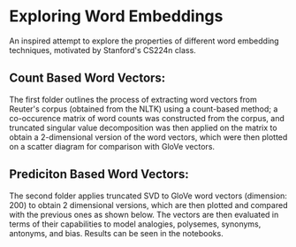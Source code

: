 # Exploring Word Embeddings
An inspired attempt to explore the properties of different word embedding techniques, motivated by Stanford's CS224n class.  
## Count Based Word Vectors:
The first folder outlines the process of extracting word vectors from Reuter's corpus (obtained from the NLTK) using a count-based method; a co-occurence matrix of word counts
was constructed from the corpus, and truncated singular value decomposition was then applied on the matrix to obtain a 2-dimensional version of the word vectors, which were
then plotted on a scatter diagram for comparison with GloVe vectors.  
## Prediciton Based Word Vectors:
The second folder applies truncated SVD to GloVe word vectors (dimension: 200) to obtain 2 dimensional versions, which are then plotted and compared with the previous ones
as shown below. The vectors are then evaluated in terms of their capabilities to model analogies, polysemes, synonyms, antonyms, and bias. Results can be seen in the notebooks.
